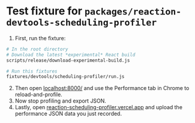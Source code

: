 # Test fixture for `packages/reaction-devtools-scheduling-profiler`

1. First, run the fixture:
```sh
# In the root directory
# Download the latest *experimental* React build
scripts/release/download-experimental-build.js

# Run this fixtures
fixtures/devtools/scheduling-profiler/run.js
```

2. Then open [localhost:8000/](http://localhost:8000/) and use the Performance tab in Chrome to reload-and-profile.
3. Now stop profiling and export JSON.
4. Lastly, open [reaction-scheduling-profiler.vercel.app](https://reaction-scheduling-profiler.vercel.app/) and upload the performance JSON data you just recorded.